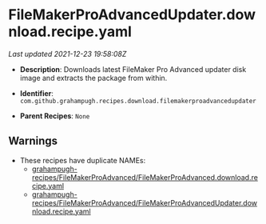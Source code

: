 # FileMakerProAdvancedUpdater.download.recipe.yaml

_Last updated 2021-12-23 19:58:08Z_

- **Description**: Downloads latest FileMaker Pro Advanced updater disk image and extracts the package from within.

- **Identifier**: `com.github.grahampugh.recipes.download.filemakerproadvancedupdater`

- **Parent Recipes**: `None`

## Warnings

- These recipes have duplicate NAMEs:
    - [grahampugh-recipes/FileMakerProAdvanced/FileMakerProAdvanced.download.recipe.yaml](/autopkg-dupe-tracker/grahampugh-recipes/FileMakerProAdvanced/FileMakerProAdvanced.download.recipe.yaml)
    - [grahampugh-recipes/FileMakerProAdvanced/FileMakerProAdvancedUpdater.download.recipe.yaml](/autopkg-dupe-tracker/grahampugh-recipes/FileMakerProAdvanced/FileMakerProAdvancedUpdater.download.recipe.yaml)